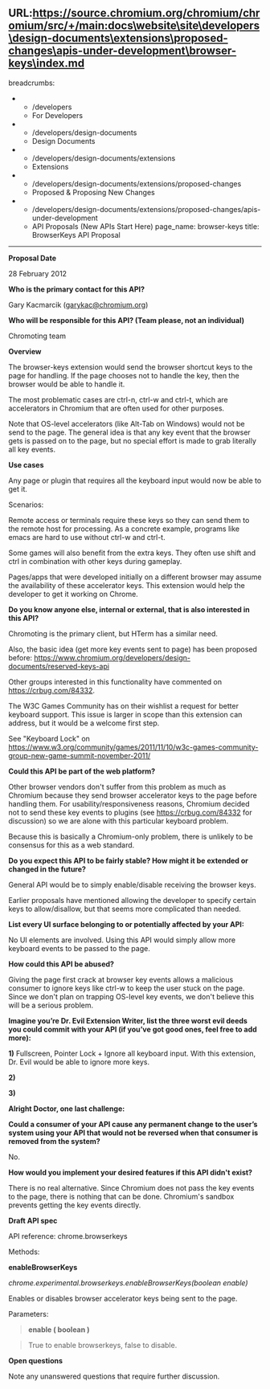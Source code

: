 URL:https://source.chromium.org/chromium/chromium/src/+/main:docs\website\site\developers\design-documents\extensions\proposed-changes\apis-under-development\browser-keys\index.md
---
breadcrumbs:
- - /developers
  - For Developers
- - /developers/design-documents
  - Design Documents
- - /developers/design-documents/extensions
  - Extensions
- - /developers/design-documents/extensions/proposed-changes
  - Proposed & Proposing New Changes
- - /developers/design-documents/extensions/proposed-changes/apis-under-development
  - API Proposals (New APIs Start Here)
page_name: browser-keys
title: BrowserKeys API Proposal
---

**Proposal Date**

28 February 2012

**Who is the primary contact for this API?**

Gary Kacmarcik (garykac@chromium.org)

**Who will be responsible for this API? (Team please, not an individual)**

Chromoting team

**Overview**

The browser-keys extension would send the browser shortcut keys to the page for
handling. If the page chooses not to handle the key, then the browser would be
able to handle it.

The most problematic cases are ctrl-n, ctrl-w and ctrl-t, which are accelerators
in Chromium that are often used for other purposes.

Note that OS-level accelerators (like Alt-Tab on Windows) would not be send to
the page. The general idea is that any key event that the browser gets is passed
on to the page, but no special effort is made to grab literally all key events.

**Use cases**

Any page or plugin that requires all the keyboard input would now be able to get
it.

Scenarios:

Remote access or terminals require these keys so they can send them to the
remote host for processing. As a concrete example, programs like emacs are hard
to use without ctrl-w and ctrl-t.

Some games will also benefit from the extra keys. They often use shift and ctrl
in combination with other keys during gameplay.

Pages/apps that were developed initially on a different browser may assume the
availability of these accelerator keys. This extension would help the developer
to get it working on Chrome.

**Do you know anyone else, internal or external, that is also interested in this
API?**

Chromoting is the primary client, but HTerm has a similar need.

Also, the basic idea (get more key events sent to page) has been proposed
before:
<https://www.chromium.org/developers/design-documents/reserved-keys-api>

Other groups interested in this functionality have commented on
<https://crbug.com/84332>.

The W3C Games Community has on their wishlist a request for better keyboard
support. This issue is larger in scope than this extension can address, but it
would be a welcome first step.

See "Keyboard Lock" on
<https://www.w3.org/community/games/2011/11/10/w3c-games-community-group-new-game-summit-november-2011/>

**Could this API be part of the web platform?**

Other browser vendors don't suffer from this problem as much as Chromium because
they send browser accelerator keys to the page before handling them. For
usability/responsiveness reasons, Chromium decided not to send these key events
to plugins (see <https://crbug.com/84332> for discussion) so we are alone with
this particular keyboard problem.

Because this is basically a Chromium-only problem, there is unlikely to be
consensus for this as a web standard.

**Do you expect this API to be fairly stable? How might it be extended or
changed in the future?**

General API would be to simply enable/disable receiving the browser keys.

Earlier proposals have mentioned allowing the developer to specify certain keys
to allow/disallow, but that seems more complicated than needed.

**List every UI surface belonging to or potentially affected by your API:**

No UI elements are involved. Using this API would simply allow more keyboard
events to be passed to the page.

**How could this API be abused?**

Giving the page first crack at browser key events allows a malicious consumer to
ignore keys like ctrl-w to keep the user stuck on the page. Since we don't plan
on trapping OS-level key events, we don't believe this will be a serious
problem.

**Imagine you’re Dr. Evil Extension Writer, list the three worst evil deeds you
could commit with your API (if you’ve got good ones, feel free to add more):**

**1)** Fullscreen, Pointer Lock + Ignore all keyboard input. With this
extension, Dr. Evil would be able to ignore more keys.

**2)**

**3)**

**Alright Doctor, one last challenge:**

**Could a consumer of your API cause any permanent change to the user’s system
using your API that would not be reversed when that consumer is removed from the
system?**

No.

**How would you implement your desired features if this API didn't exist?**

There is no real alternative. Since Chromium does not pass the key events to the
page, there is nothing that can be done. Chromium's sandbox prevents getting the
key events directly.

**Draft API spec**

API reference: chrome.browserkeys

Methods:

**enableBrowserKeys**

*chrome.experimental.browserkeys.enableBrowserKeys(boolean enable)*

Enables or disables browser accelerator keys being sent to the page.

Parameters:

> **enable ( boolean )**

> True to enable browserkeys, false to disable.

**Open questions**

Note any unanswered questions that require further discussion.
